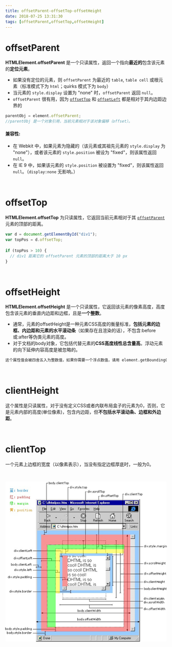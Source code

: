 ```yaml
---
title: offsetParent-offsetTop-offsetHeight
date: 2018-07-25 13:31:30
tags: [offsetParent,offsetTop,offsetHeight]
---
```


# offsetParent

**HTMLElement.offsetParent** 是一个只读属性，返回一个指向**最近的**包含该元素的**定位元素**。

- 如果没有定位的元素，则 `offsetParent` 为最近的 `table`, `table cell` 或根元素（标准模式下为 `html`；quirks 模式下为 `body`）
- 当元素的 `style.display` 设置为 "none" 时，`offsetParent` 返回 `null`。
- `offsetParent` 很有用，因为 [`offsetTop`](https://developer.mozilla.org/zh-CN/docs/Web/API/HTMLElement/offsetTop) 和 [`offsetLeft`](https://developer.mozilla.org/zh-CN/docs/Web/API/HTMLElement/offsetLeft) 都是相对于其内边距边界的

```javascript
parentObj = element.offsetParent;
//parentObj 是一个对象引用，当前元素相对于该对象偏移（offset）。
```

#### 兼容性:

- 在 Webkit 中，如果元素为隐藏的（该元素或其祖先元素的 `style.display` 为 "none"），或者该元素的 `style.position` 被设为 "fixed"，则该属性返回 `null`。
- 在 IE 9 中，如果该元素的 `style.position` 被设置为 "fixed"，则该属性返回 `null`。（`display:none` 无影响。）

<!--more-->

<br/>

# offsetTop

**HTMLElement.offsetTop** 为只读属性，它返回当前元素相对于其 [`offsetParent`](https://developer.mozilla.org/zh-CN/docs/Web/API/HTMLElement/offsetParent) 元素的顶部的距离。 

```javascript
var d = document.getElementById("div1");
var topPos = d.offsetTop;
 
if (topPos > 10) {
  // div1 距离它的 offsetParent 元素的顶部的距离大于 10 px
}
```

<br/>

# offsetHeight

**HTMLElement.offsetHeight** 是一个只读属性，它返回该元素的像素高度，高度包含该元素的垂直内边距和边框，且是**一个整数**。

- 通常，元素的offsetHeight是一种元素CSS高度的衡量标准，**包括元素的边框、内边距和元素的水平滚动条**（如果存在且渲染的话），不包含:before或:after等伪类元素的高度。
- 对于文档的body对象，它包括代替元素的**CSS高度线性总含量高**。浮动元素的向下延伸内容高度是被忽略的。

```markdown
这个属性值会被四舍五入为整数值，如果你需要一个浮点数值，请用 element.getBoundingClientRect().
```

<br/>

# clientHeight

这个属性是只读属性，对于没有定义CSS或者内联布局盒子的元素为0，否则，它是元素内部的高度(单位像素)，包含内边距，但**不包括水平滚动条、边框和外边距**。 

<br/>

# clientTop

一个元素上边框的宽度（以像素表示），当没有指定边框厚底时，一般为0。 

<br/>

![](offsetParent-offsetTop-offsetHeight\746339-20150915163721539-1441659862.jpg)